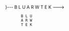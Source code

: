 }--- B L U A R W T E K --->

           B L U
           A R W
           T E K

<!---
BLU-ARW-TEK/BLU-ARW-TEK is a ✨ special ✨ repository because its `README.md` (this file) appears on your GitHub profile.
You can click the Preview link to take a look at your changes.
--->
